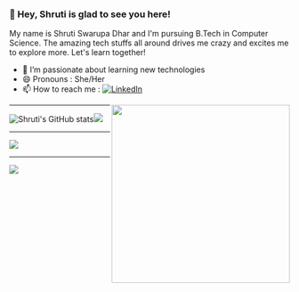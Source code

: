 ### 💫 Hey, Shruti is glad to see you here! 
My name is Shruti Swarupa Dhar and I'm pursuing B.Tech in Computer Science.
The amazing tech stuffs all around drives me crazy and excites me to explore more. Let's learn together!
- 🔭 I’m passionate about learning new technologies
- 😄 Pronouns : She/Her
- 📫 How to reach me :
[![LinkedIn](https://img.shields.io/badge/LinkedIn-%230077B5.svg?logo=linkedin&logoColor=white)](https://linkedin.com/in/https://www.linkedin.com/in/shruti-swarupa-dhar-05149a256/)
<!--

Here are some ideas to get you started:

- 🔭 I’m currently working on polishing my Web-Development skills
- 🌱 I’m currently learning ..
- 👯 I’m looking to collaborate on ..
- 🤔 I’m looking for help with ..
- 💬 Ask me about ...
- 📫 How to reach me: ..
- 😄 Pronouns: ..
- ⚡ Fun fact: 
-->
<a href="https://imgbb.com/"><img align="right" height=320px src="https://i.ibb.co/7zqTf52/octocat-1722178419978.png" border="0"></a>
<!--
---
# 💻 Tech Stack:
![C](https://img.shields.io/badge/c-%2300599C.svg?style=for-the-badge&logo=c&logoColor=white) ![C++](https://img.shields.io/badge/c++-%2300599C.svg?style=for-the-badge&logo=c%2B%2B&logoColor=white) ![CSS3](https://img.shields.io/badge/css3-%231572B6.svg?style=for-the-badge&logo=css3&logoColor=white) ![HTML5](https://img.shields.io/badge/html5-%23E34F26.svg?style=for-the-badge&logo=html5&logoColor=white) ![Java](https://img.shields.io/badge/java-%23ED8B00.svg?style=for-the-badge&logo=java&logoColor=white) ![JavaScript](https://img.shields.io/badge/javascript-%23323330.svg?style=for-the-badge&logo=javascript&logoColor=%23F7DF1E) ![Python](https://img.shields.io/badge/python-3670A0?style=for-the-badge&logo=python&logoColor=ffdd54) ![Netlify](https://img.shields.io/badge/netlify-%23000000.svg?style=for-the-badge&logo=netlify&logoColor=#00C7B7) ![Vercel](https://img.shields.io/badge/vercel-%23000000.svg?style=for-the-badge&logo=vercel&logoColor=white) ![Bootstrap](https://img.shields.io/badge/bootstrap-%23563D7C.svg?style=for-the-badge&logo=bootstrap&logoColor=white) ![TailwindCSS](https://img.shields.io/badge/tailwindcss-%2338B2AC.svg?style=for-the-badge&logo=tailwind-css&logoColor=white) ![Yarn](https://img.shields.io/badge/yarn-%232C8EBB.svg?style=for-the-badge&logo=yarn&logoColor=white) ![NPM](https://img.shields.io/badge/NPM-%23000000.svg?style=for-the-badge&logo=npm&logoColor=white) ![React](https://img.shields.io/badge/react-%2320232a.svg?style=for-the-badge&logo=react&logoColor=%2361DAFB) ![Canva](https://img.shields.io/badge/Canva-%2300C4CC.svg?style=for-the-badge&logo=Canva&logoColor=white)-->

---

![Shruti's GitHub stats](https://github-readme-stats.vercel.app/api?username=shr-reny&show_icons=true&theme=dark)![](https://github-readme-streak-stats.herokuapp.com/?user=shr-reny&theme=dark&hide_border=true)
<!--![](https://github-readme-stats.vercel.app/api/top-langs/?username=shr-reny&theme=dark&hide_border=true&include_all_commits=true&count_private=true&layout=compact)-->
---
![](https://github-profile-trophy.vercel.app/?username=shr-reny&theme=onedark&no-frame=true&no-bg=true&margin-w=4)
<!--![](https://quotes-github-readme.vercel.app/api?type=horizontal&theme=dark)-->

---
[![](https://visitcount.itsvg.in/api?id=shr-reny&icon=5&color=6)](https://visitcount.itsvg.in)

<!-- Proudly created with GPRM ( https://gprm.itsvg.in ) -->

